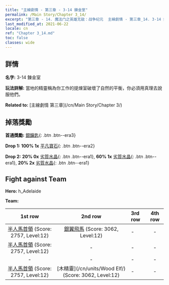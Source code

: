 ```yaml
---
title: "主線劇情 - 第三章 - 3-14 鍊金室"
permalink: /Main Story/Chapter 3_14/
excerpt: "第三章 - 14. 魔法门之英雄无敌：战争纪元  主線劇情 - 第三章_14. 3-14 鍊金室"
last_modified_at: 2021-06-22
locale: cn
ref: "Chapter 3_14.md"
toc: false
classes: wide
---
```


## 詳情

 **名字:** 3-14 鍊金室

 **玩法詳解:** 當地的精靈稱為你工作的提煉室破壞了自然的平衡，你必須用真理去說服他們。

 **Related to:** [主線劇情 第三章](/cn/Main Story/Chapter 3/)

## 掉落獎勵

 **首通獎勵:** [銀鑰匙](/cn/Items/con_693/){: .btn .btn--era3}

 **Drop 1:** **100% 1x** [平凡寶石](/cn/Items/mat_10/){: .btn .btn--era2}

 **Drop 2:** **20% 0x** [劣質水晶](/cn/Items/mat_5/){: .btn .btn--era1}, **60% 1x** [劣質水晶](/cn/Items/mat_5/){: .btn .btn--era1}, **20% 2x** [劣質水晶](/cn/Items/mat_5/){: .btn .btn--era1}


## Fight against Team
 **Hero:** h_Adelaide

 **Team:**


  | 1st row | 2nd row | 3rd row | 4th row |
  |:----:|:----:|:----|:----:|
  | [半人馬首領](/cn/units/Centaur/) (Score: 2757, Level:12)  | [銀翼飛馬](/cn/units/Pegasus/) (Score: 3062, Level:12)  | - | - |
  | [半人馬首領](/cn/units/Centaur/) (Score: 2757, Level:12)  | - | - | - |
  | - | - | - | - |
  | [半人馬首領](/cn/units/Centaur/) (Score: 2757, Level:12)  | [木精靈](/cn/units/Wood Elf/) (Score: 3062, Level:12)  | - | - |


